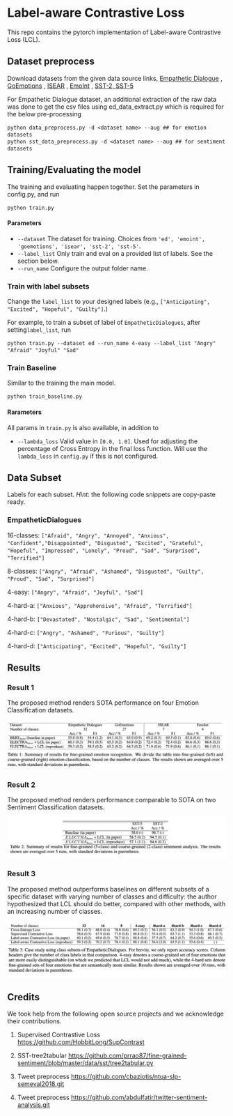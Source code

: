 # Label-aware Contrastive Loss

This repo contains the pytorch implementation of Label-aware Contrastive Loss (LCL).

## Dataset preprocess

Download datasets from the given data source
links, [Empathetic Dialogue](https://github.com/facebookresearch/EmpatheticDialogues.git)
, [GoEmotions](https://github.com/google-research/google-research/tree/master/goemotions)
, [ISEAR](https://www.unige.ch/cisa/research/materials-and-online-research/research-material/)
, [EmoInt](https://saifmohammad.com/WebPages/EmotionIntensity-SharedTask.html)
, [SST-2, SST-5](https://nlp.stanford.edu/sentiment/index.html)

For Empathetic Dialogue dataset, an additional extraction of the raw data was done to get the csv files using
ed_data_extract.py which is required for the below pre-processing

```
python data_preprocess.py -d <dataset name> --aug ## for emotion datasets
python sst_data_preprocess.py -d <dataset name> --aug ## for sentiment datasets
```

## Training/Evaluating the model

The training and evaluating happen together. Set the parameters in config.py, and run

```
python train.py
```

#### Parameters

- `--dataset` The dataset for training. Choices from `'ed', 'emoint', 'goemotions', 'isear', 'sst-2', 'sst-5'`.
- `--label_list` Only train and eval on a provided list of labels. See the section below.
- `--run_name` Configure the output folder name.

### Train with label subsets

Change the `label_list` to your designed labels (e.g., `["Anticipating", "Excited", "Hopeful", "Guilty"]`.)

For example, to train a subset of label of `EmpatheticDialogues`, after setting`label_list`, run

```
python train.py --dataset ed --run_name 4-easy --label_list "Angry" "Afraid" "Joyful" "Sad"
```

### Train Baseline

Similar to the training the main model.

```shell
python train_baseline.py
```

#### Rarameters

All params in `train.py` is also available, in addition to

- `--lambda_loss` Valid value in `[0.0, 1.0]`. Used for adjusting the percentage of Cross Entropy in the final loss
  function. Will use the `lambda_loss` in `config.py` if this is not configured.

## Data Subset

Labels for each subset. _Hint_: the following code snippets are copy-paste ready.

### EmpatheticDialogues

16-classes: `["Afraid", "Angry", "Annoyed", "Anxious", "Confident","Disappointed", "Disgusted", "Excited", "Grateful", "Hopeful", "Impressed", "Lonely", "Proud", "Sad", "Surprised", "Terrified"]`

8-classes: `["Angry", "Afraid", "Ashamed", "Disgusted", "Guilty", "Proud", "Sad", "Surprised"]`

4-easy: `["Angry", "Afraid", "Joyful", "Sad"]`

4-hard-a: `["Anxious", "Apprehensive", "Afraid", "Terrified"]`

4-hard-b: `["Devastated", "Nostalgic", "Sad", "Sentimental"]`

4-hard-c: `["Angry", "Ashamed", "Furious", "Guilty"]`

4-hard-d: `["Anticipating", "Excited", "Hopeful", "Guilty"]`

## Results

### Result 1

The proposed method renders SOTA performance on four Emotion Classification datasets.

![result-1](result_pics/result-1.jpg)

### Result 2

The proposed method renders performance comparable to SOTA on two Sentiment Classification datasets.

![result-1](result_pics/result-2.jpg)

### Result 3

The proposed method outperforms baselines on different subsets of a specific dataset with varying number of classes and
difficulty: the author hypothesized that LCL should do better, compared with other methods, with an increasing number of
classes.

![result-1](result_pics/result-3.jpg)

## Credits

We took help from the following open source projects and we acknowledge their contributions.

1. Supervised Contrastive Loss <https://github.com/HobbitLong/SupContrast>
2. SST-tree2tabular <https://github.com/prrao87/fine-grained-sentiment/blob/master/data/sst/tree2tabular.py>

3. Tweet preprocess <https://github.com/cbaziotis/ntua-slp-semeval2018.git>
4. Tweet preprocess <https://github.com/abdulfatir/twitter-sentiment-analysis.git>
